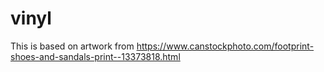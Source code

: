 # vinyl

This is based on artwork from https://www.canstockphoto.com/footprint-shoes-and-sandals-print--13373818.html

